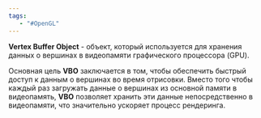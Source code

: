 ```yaml
---
tags:
   - "#OpenGL"
---
```



**Vertex Buffer Object** - объект, который используется для хранения данных о вершинах в видеопамяти графического процессора (GPU).

Основная цель **VBO** заключается в том, чтобы обеспечить быстрый доступ к данным о вершинах во время отрисовки. Вместо того чтобы каждый раз загружать данные о вершинах из основной памяти в видеопамять, **VBO** позволяет хранить эти данные непосредственно в видеопамяти, что значительно ускоряет процесс рендеринга.